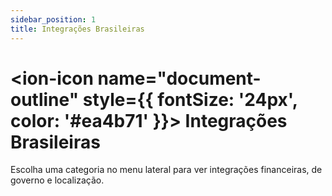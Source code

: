 ```yaml
---
sidebar_position: 1
title: Integrações Brasileiras
---
```


# <ion-icon name="document-outline" style={{ fontSize: '24px', color: '#ea4b71' }}></ion-icon> Integrações Brasileiras

Escolha uma categoria no menu lateral para ver integrações financeiras, de governo e localização.
